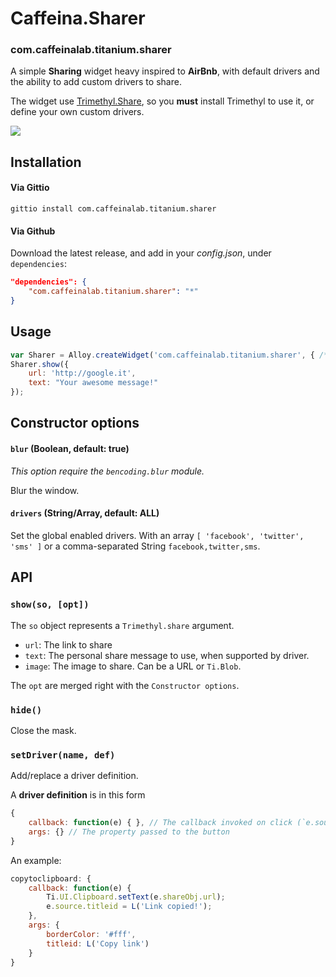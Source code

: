 # Caffeina.Sharer

### com.caffeinalab.titanium.sharer

A simple **Sharing** widget heavy inspired to **AirBnb**, with default
 drivers and the ability to add custom drivers to share.

The widget use [Trimethyl.Share](https://github.com/CaffeinaLab/Trimethyl), so you **must** install Trimethyl to use it, or define your own custom drivers.

![](http://cl.ly/image/0i092a3w2L1H/687474703a2f2f662e636c2e6c792f6974656d732f3365306e337132723059316f31673372334b30432f494d475f313138342e504e47_iphone5c_yellow_portrait.png)

## Installation

#### Via Gittio

```
gittio install com.caffeinalab.titanium.sharer
```

#### Via Github

Download the latest release, and add in your *config.json*, under `dependencies`:

```json
"dependencies": {
    "com.caffeinalab.titanium.sharer": "*"
}
```

## Usage


```javascript
var Sharer = Alloy.createWidget('com.caffeinalab.titanium.sharer', { /* opt */ });
Sharer.show({
	url: 'http://google.it',
	text: "Your awesome message!"
});
```

## Constructor options

#### `blur` (Boolean, default: true)

*This option require the `bencoding.blur` module.*

Blur the window.

#### `drivers` (String/Array, default: ALL)

Set the global enabled drivers. 
With an array `[ 'facebook', 'twitter', 'sms' ]` or a comma-separated String `facebook,twitter,sms`.

## API

### `show(so, [opt]) `

The `so` object represents a `Trimethyl.share` argument.

* `url`: The link to share
* `text`: The personal share message to use, when supported by driver.
* `image`: The image to share. Can be a URL or `Ti.Blob`.

The `opt` are merged right with the `Constructor options`.

### `hide()`

Close the mask.

### `setDriver(name, def)`

Add/replace a driver definition.

A **driver definition** is in this form

```javascript
{
	callback: function(e) { }, // The callback invoked on click (`e.source` represents the Button`
	args: {} // The property passed to the button
}
```

An example:

```javascript
copytoclipboard: {
	callback: function(e) {
		Ti.UI.Clipboard.setText(e.shareObj.url);
		e.source.titleid = L('Link copied!');
	},
	args: {
		borderColor: '#fff',
		titleid: L('Copy link')
	}
}
```
